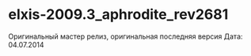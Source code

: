 elxis-2009.3_aphrodite_rev2681
==============================
Оригинальный мастер релиз, оригинальная последняя версия
Дата: 04.07.2014
